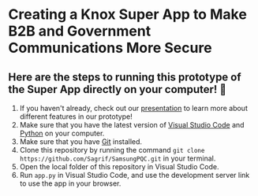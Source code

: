 # Creating a Knox Super App to Make B2B and Government Communications More Secure

## Here are the steps to running this prototype of the Super App directly on your computer! 🥳

1) If you haven't already, check out our [presentation](https://docs.google.com/presentation/d/1qIrMGsiImhw-WfpOWPyOyDVjcwWurjRT4fb9y6CB6Bo/) to learn more about different features in our prototype!
2) Make sure that you have the latest version of [Visual Studio Code](https://code.visualstudio.com/download) and [Python](https://www.python.org/downloads/) on your computer.
3) Make sure that you have [Git](https://git-scm.com/downloads) installed.
4) Clone this repository by running the command `git clone https://github.com/Sagrif/SamsungPQC.git` in your terminal.
5) Open the local folder of this repository in Visual Studio Code.
6) Run `app.py` in Visual Studio Code, and use the development server link to use the app in your browser. 
